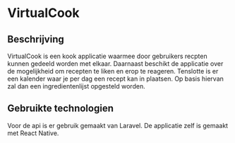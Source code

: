 # VirtualCook

## Beschrijving
VirtualCook is een kook applicatie waarmee door gebruikers recpten kunnen gedeeld worden met elkaar.
Daarnaast beschikt de applicatie over de mogelijkheid om recepten te liken en erop te reageren.
Tenslotte is er een kalender waar je per dag een recept kan in plaatsen. Op basis hiervan zal dan een ingredientenlijst opgesteld worden.

## Gebruikte technologien
Voor de api is er gebruik gemaakt van Laravel. De applicatie zelf is gemaakt met React Native.
